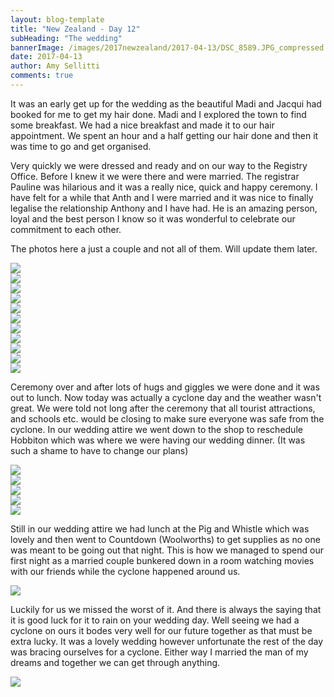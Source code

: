 ```yaml
---
layout: blog-template
title: "New Zealand - Day 12"
subHeading: "The wedding"
bannerImage: /images/2017newzealand/2017-04-13/DSC_8589.JPG_compressed.JPEG
date: 2017-04-13
author: Amy Sellitti
comments: true
---
```


It was an early get up for the wedding as the beautiful Madi and Jacqui had booked for me to get my hair done. Madi and I explored the town to find some breakfast. We had a nice breakfast and made it to our hair appointment. We spent an hour and a half getting our hair done and then it was time to go and get organised.

Very quickly we were dressed and ready and on our way to the Registry Office. Before I knew it we were there and were married. The registrar Pauline was hilarious and it was a really nice, quick and happy ceremony. I have felt for a while that Anth and I were married and it was nice to finally legalise the relationship Anthony and I have had. He is an amazing person, loyal and the best person I know so it was wonderful to celebrate our commitment to each other.

The photos here a just a couple and not all of them. Will update them later.

<div class="center-image"><img src="/images/2017newzealand/2017-04-13/DSC_8429.JPG_compressed.JPEG" /></div>
<div class="center-image"><img src="/images/2017newzealand/2017-04-13/DSC_8440.JPG_compressed.JPEG" /></div>
<div class="center-image"><img src="/images/2017newzealand/2017-04-13/DSC_8458.JPG_compressed.JPEG" /></div>
<div class="center-image"><img src="/images/2017newzealand/2017-04-13/DSC_8471.JPG_compressed.JPEG" /></div>
<div class="center-image"><img src="/images/2017newzealand/2017-04-13/DSC_8477.JPG_compressed.JPEG" /></div>
<div class="center-image"><img src="/images/2017newzealand/2017-04-13/DSC_8500.JPG_compressed.JPEG" /></div>
<div class="center-image"><img src="/images/2017newzealand/2017-04-13/DSC_8557.JPG_compressed.JPEG" /></div>
<div class="center-image"><img src="/images/2017newzealand/2017-04-13/DSC_8568.JPG_compressed.JPEG" /></div>
<div class="center-image"><img src="/images/2017newzealand/2017-04-13/DSC_8577.JPG_compressed.JPEG" /></div>
<div class="center-image"><img src="/images/2017newzealand/2017-04-13/DSC_8589.JPG_compressed.JPEG" /></div>
<div class="center-image"><img src="/" /></div>

Ceremony over and after lots of hugs and giggles we were done and it was out to lunch. Now today was actually a cyclone day and the weather wasn't great. We were told not long after the ceremony that all tourist attractions, and schools etc. would be closing to make sure everyone was safe from the cyclone. In our wedding attire we went down to the shop to reschedule Hobbiton which was where we were having our wedding dinner. (It was such a shame to have to change our plans)

<div class="center-image"><img src="/images/2017newzealand/2017-04-13/DSC_8592.JPG_compressed.JPEG" /></div>

<div class="center-image"><img src="/images/2017newzealand/2017-04-13/20170413_144952.jpg_compressed.JPEG" /></div>
<div class="center-image"><img src="/images/2017newzealand/2017-04-13/20170413_144849.jpg_compressed.JPEG" /></div>
<div class="center-image"><img src="/images/2017newzealand/2017-04-13/20170413_144952.jpg_compressed.JPEG" /></div>
<div class="center-image"><img src="/images/2017newzealand/2017-04-13/DSC_0924.JPG_compressed.JPEG" /></div>

Still in our wedding attire we had lunch at the Pig and Whistle which was lovely and then went to Countdown (Woolworths) to get supplies as no one was meant to be going out that night. This is how we managed to spend our first night as a married couple bunkered down in a room watching movies with our friends while the cyclone happened around us.

<div class="center-image"><img src="/images/2017newzealand/2017-04-13/20170413_133445.jpg_compressed.JPEG" /></div>

Luckily for us we missed the worst of it. And there is always the saying that it is good luck for it to rain on your wedding day. Well seeing we had a cyclone on ours it bodes very well for our future together as that must be extra lucky. It was a lovely wedding however unfortunate the rest of the day was bracing ourselves for a cyclone. Either way I married the man of my dreams and together we can get through anything. 

<div class="center-image"><img src="/images/2017newzealand/2017-04-13/20170413_161412.jpg_compressed.JPEG" /></div>
